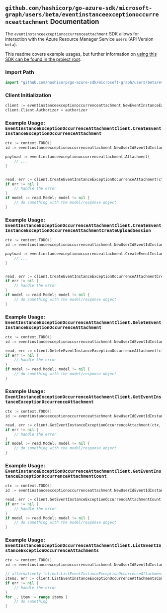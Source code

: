 
## `github.com/hashicorp/go-azure-sdk/microsoft-graph/users/beta/eventinstanceexceptionoccurrenceattachment` Documentation

The `eventinstanceexceptionoccurrenceattachment` SDK allows for interaction with the Azure Resource Manager Service `users` (API Version `beta`).

This readme covers example usages, but further information on [using this SDK can be found in the project root](https://github.com/hashicorp/go-azure-sdk/tree/main/docs).

### Import Path

```go
import "github.com/hashicorp/go-azure-sdk/microsoft-graph/users/beta/eventinstanceexceptionoccurrenceattachment"
```


### Client Initialization

```go
client := eventinstanceexceptionoccurrenceattachment.NewEventInstanceExceptionOccurrenceAttachmentClientWithBaseURI("https://management.azure.com")
client.Client.Authorizer = authorizer
```


### Example Usage: `EventInstanceExceptionOccurrenceAttachmentClient.CreateEventInstanceExceptionOccurrenceAttachment`

```go
ctx := context.TODO()
id := eventinstanceexceptionoccurrenceattachment.NewUserIdEventIdInstanceIdExceptionOccurrenceID("userIdValue", "eventIdValue", "eventId1Value", "eventId2Value")

payload := eventinstanceexceptionoccurrenceattachment.Attachment{
	// ...
}


read, err := client.CreateEventInstanceExceptionOccurrenceAttachment(ctx, id, payload)
if err != nil {
	// handle the error
}
if model := read.Model; model != nil {
	// do something with the model/response object
}
```


### Example Usage: `EventInstanceExceptionOccurrenceAttachmentClient.CreateEventInstanceExceptionOccurrenceAttachmentCreateUploadSession`

```go
ctx := context.TODO()
id := eventinstanceexceptionoccurrenceattachment.NewUserIdEventIdInstanceIdExceptionOccurrenceID("userIdValue", "eventIdValue", "eventId1Value", "eventId2Value")

payload := eventinstanceexceptionoccurrenceattachment.CreateEventInstanceExceptionOccurrenceAttachmentCreateUploadSessionRequest{
	// ...
}


read, err := client.CreateEventInstanceExceptionOccurrenceAttachmentCreateUploadSession(ctx, id, payload)
if err != nil {
	// handle the error
}
if model := read.Model; model != nil {
	// do something with the model/response object
}
```


### Example Usage: `EventInstanceExceptionOccurrenceAttachmentClient.DeleteEventInstanceExceptionOccurrenceAttachment`

```go
ctx := context.TODO()
id := eventinstanceexceptionoccurrenceattachment.NewUserIdEventIdInstanceIdExceptionOccurrenceIdAttachmentID("userIdValue", "eventIdValue", "eventId1Value", "eventId2Value", "attachmentIdValue")

read, err := client.DeleteEventInstanceExceptionOccurrenceAttachment(ctx, id)
if err != nil {
	// handle the error
}
if model := read.Model; model != nil {
	// do something with the model/response object
}
```


### Example Usage: `EventInstanceExceptionOccurrenceAttachmentClient.GetEventInstanceExceptionOccurrenceAttachment`

```go
ctx := context.TODO()
id := eventinstanceexceptionoccurrenceattachment.NewUserIdEventIdInstanceIdExceptionOccurrenceIdAttachmentID("userIdValue", "eventIdValue", "eventId1Value", "eventId2Value", "attachmentIdValue")

read, err := client.GetEventInstanceExceptionOccurrenceAttachment(ctx, id)
if err != nil {
	// handle the error
}
if model := read.Model; model != nil {
	// do something with the model/response object
}
```


### Example Usage: `EventInstanceExceptionOccurrenceAttachmentClient.GetEventInstanceExceptionOccurrenceAttachmentCount`

```go
ctx := context.TODO()
id := eventinstanceexceptionoccurrenceattachment.NewUserIdEventIdInstanceIdExceptionOccurrenceID("userIdValue", "eventIdValue", "eventId1Value", "eventId2Value")

read, err := client.GetEventInstanceExceptionOccurrenceAttachmentCount(ctx, id)
if err != nil {
	// handle the error
}
if model := read.Model; model != nil {
	// do something with the model/response object
}
```


### Example Usage: `EventInstanceExceptionOccurrenceAttachmentClient.ListEventInstanceExceptionOccurrenceAttachments`

```go
ctx := context.TODO()
id := eventinstanceexceptionoccurrenceattachment.NewUserIdEventIdInstanceIdExceptionOccurrenceID("userIdValue", "eventIdValue", "eventId1Value", "eventId2Value")

// alternatively `client.ListEventInstanceExceptionOccurrenceAttachments(ctx, id)` can be used to do batched pagination
items, err := client.ListEventInstanceExceptionOccurrenceAttachmentsComplete(ctx, id)
if err != nil {
	// handle the error
}
for _, item := range items {
	// do something
}
```
